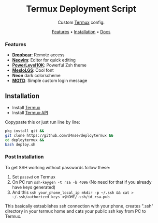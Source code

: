 
<h1 align="center">Termux Deployment Script</h1>

<div align="center">
<div>
Custom <a href="https://github.com/termux/termux-app">Termux</a> config.
</div>
<p></p>
    <a href="#features">Features</a>
  <span> • </span>
    <a href="#installation">Installation</a>
  <span> • </span>
    <a href="https://wiki.termux.com/wiki/Main_Page">Docs</a>
  <p></p>
</div>


### <a name="#features"></a> Features
* [**Dropbear**](https://github.com/mkj/dropbear): Remote access
* [**Neovim**](https://github.com/neovim/neovim): Editor for quick editing
* [**PowerLevel10K**](https://github.com/romkatv/powerlevel10k): Powerful Zsh theme
* [**MesloLGS**](https://github.com/romkatv/powerlevel10k/blob/master/font.md): Cool font
* **Neon** dark colorscheme
* [**MOTD**](/rice/dots/.zprofile): Simple custom login message


## <a name="#installation"></a> Installation
* Install [Termux](https://f-droid.org/en/packages/com.termux/)
* Install [Termux:API](https://f-droid.org/en/packages/com.termux.api/)

Copypaste this or just run line by line:
```zsh
pkg install git &&
git clone https://github.com/d4nse/deploytermux &&
cd deploytermux &&
bash deploy.sh
```

### Post Installation
To get SSH working without passwords follow these:
1. Set `passwd` on Termux
2. On PC run `ssh-keygen -t rsa -b 4096` (No need for that if you already have keys generated)
3. And this `ssh your_phone_local_ip mkdir -p ~/.ssh && cat > ~/.ssh/authorized_keys <$HOME/.ssh/id_rsa.pub`

This basically estsablishes ssh connection with your phone, creates ".ssh" directory in your termux home and cats your public ssh key from PC to Termux.
